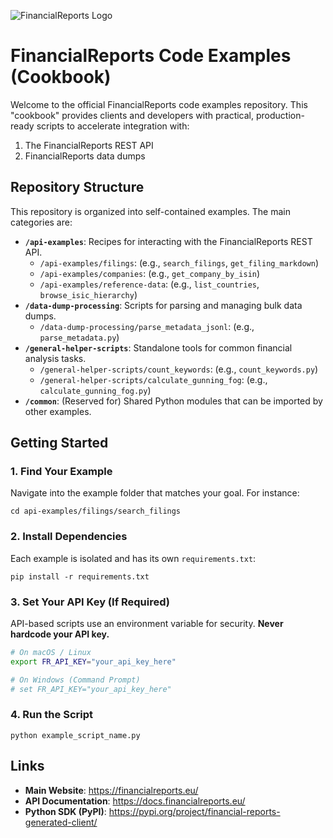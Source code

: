 ![FinancialReports Logo](https://cdn.financialreports.eu/financialreports/static/assets/logo.svg)
# FinancialReports Code Examples (Cookbook)

Welcome to the official FinancialReports code examples repository. This "cookbook" provides clients and developers with practical, production-ready scripts to accelerate integration with:

1.  The FinancialReports REST API
2.  FinancialReports data dumps

## Repository Structure

This repository is organized into self-contained examples. The main categories are:

* **`/api-examples`**: Recipes for interacting with the FinancialReports REST API.
    * `/api-examples/filings`: (e.g., `search_filings`, `get_filing_markdown`)
    * `/api-examples/companies`: (e.g., `get_company_by_isin`)
    * `/api-examples/reference-data`: (e.g., `list_countries`, `browse_isic_hierarchy`)
* **`/data-dump-processing`**: Scripts for parsing and managing bulk data dumps.
    * `/data-dump-processing/parse_metadata_jsonl`: (e.g., `parse_metadata.py`)
* **`/general-helper-scripts`**: Standalone tools for common financial analysis tasks.
    * `/general-helper-scripts/count_keywords`: (e.g., `count_keywords.py`)
    * `/general-helper-scripts/calculate_gunning_fog`: (e.g., `calculate_gunning_fog.py`)
* **`/common`**: (Reserved for) Shared Python modules that can be imported by other examples.

## Getting Started

### 1. Find Your Example

Navigate into the example folder that matches your goal. For instance:

`cd api-examples/filings/search_filings`

### 2. Install Dependencies

Each example is isolated and has its own `requirements.txt`:

`pip install -r requirements.txt`

### 3. Set Your API Key (If Required)

API-based scripts use an environment variable for security. **Never hardcode your API key.**

```bash
# On macOS / Linux
export FR_API_KEY="your_api_key_here"

# On Windows (Command Prompt)
# set FR_API_KEY="your_api_key_here"
```

### 4. Run the Script

```
python example_script_name.py
```

## Links

* **Main Website**: https://financialreports.eu/
* **API Documentation**: https://docs.financialreports.eu/
* **Python SDK (PyPI)**: https://pypi.org/project/financial-reports-generated-client/